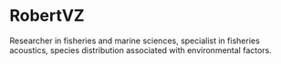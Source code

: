 # RobertVZ
Researcher in fisheries and marine sciences, specialist in fisheries acoustics, species distribution associated with environmental factors.
